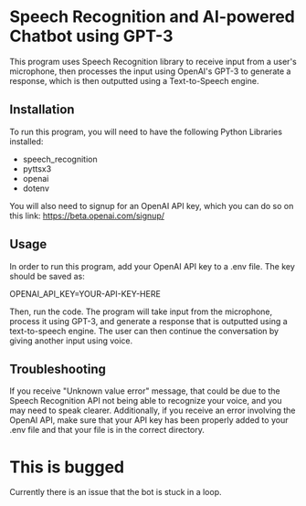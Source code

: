 # Speech Recognition and AI-powered Chatbot using GPT-3

This program uses Speech Recognition library to receive input from a user's microphone, then processes the input using OpenAI's GPT-3 to generate a response, which is then outputted using a Text-to-Speech engine.
## Installation
To run this program, you will need to have the following Python Libraries installed:

- speech_recognition
- pyttsx3
- openai
- dotenv

You will also need to signup for an OpenAI API key, which you can do so on this link: https://beta.openai.com/signup/
## Usage
In order to run this program, add your OpenAI API key to a .env file. The key should be saved as:

  OPENAI_API_KEY=YOUR-API-KEY-HERE

Then, run the code. The program will take input from the microphone, process it using GPT-3, and generate a response that is outputted using a text-to-speech engine. The user can then continue the conversation by giving another input using voice.

## Troubleshooting
If you receive "Unknown value error" message, that could be due to the Speech Recognition API not being able to recognize your voice, and you may need to speak clearer. Additionally, if you receive an error involving the OpenAI API, make sure that your API key has been properly added to your .env file and that your file is in the correct directory.


# This is bugged
Currently there is an issue that the bot is stuck in a loop.
